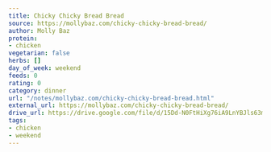 ```yaml
---
title: Chicky Chicky Bread Bread
source: https://mollybaz.com/chicky-chicky-bread-bread/
author: Molly Baz
protein:
- chicken
vegetarian: false
herbs: []
day_of_week: weekend
feeds: 0
rating: 0
category: dinner
url: "/notes/mollybaz.com/chicky-chicky-bread-bread.html"
external_url: https://mollybaz.com/chicky-chicky-bread-bread/
drive_url: https://drive.google.com/file/d/15Dd-N0FtHiXg76iA9LnYBJls63mFxalw/view?usp=drive_link
tags:
- chicken
- weekend
---
```



